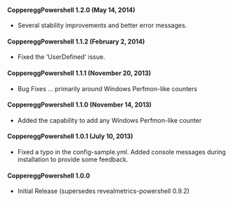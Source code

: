 
#### CoppereggPowershell 1.2.0 (May 14, 2014)
* Several stability improvements and better error messages.

#### CoppereggPowershell 1.1.2 (February 2, 2014)
* Fixed the 'UserDefined' issue.

#### CoppereggPowershell 1.1.1 (November 20, 2013)
* Bug Fixes ... primarily around Windows Perfmon-like counters

#### CoppereggPowershell 1.1.0 (November 14, 2013)
* Added the capability to add any Windows Perfmon-like counter

#### CoppereggPowershell 1.0.1 (July 10, 2013)
* Fixed a typo in the config-sample.yml.
  Added console messages during installation to provide some feedback.

#### CoppereggPowershell 1.0.0
* Initial Release (supersedes revealmetrics-powershell 0.9.2)
